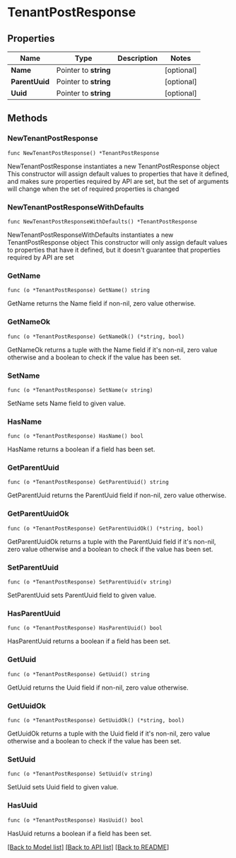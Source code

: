 # TenantPostResponse

## Properties

Name | Type | Description | Notes
------------ | ------------- | ------------- | -------------
**Name** | Pointer to **string** |  | [optional]
**ParentUuid** | Pointer to **string** |  | [optional]
**Uuid** | Pointer to **string** |  | [optional]

## Methods

### NewTenantPostResponse

`func NewTenantPostResponse() *TenantPostResponse`

NewTenantPostResponse instantiates a new TenantPostResponse object
This constructor will assign default values to properties that have it defined,
and makes sure properties required by API are set, but the set of arguments
will change when the set of required properties is changed

### NewTenantPostResponseWithDefaults

`func NewTenantPostResponseWithDefaults() *TenantPostResponse`

NewTenantPostResponseWithDefaults instantiates a new TenantPostResponse object
This constructor will only assign default values to properties that have it defined,
but it doesn't guarantee that properties required by API are set

### GetName

`func (o *TenantPostResponse) GetName() string`

GetName returns the Name field if non-nil, zero value otherwise.

### GetNameOk

`func (o *TenantPostResponse) GetNameOk() (*string, bool)`

GetNameOk returns a tuple with the Name field if it's non-nil, zero value otherwise
and a boolean to check if the value has been set.

### SetName

`func (o *TenantPostResponse) SetName(v string)`

SetName sets Name field to given value.

### HasName

`func (o *TenantPostResponse) HasName() bool`

HasName returns a boolean if a field has been set.

### GetParentUuid

`func (o *TenantPostResponse) GetParentUuid() string`

GetParentUuid returns the ParentUuid field if non-nil, zero value otherwise.

### GetParentUuidOk

`func (o *TenantPostResponse) GetParentUuidOk() (*string, bool)`

GetParentUuidOk returns a tuple with the ParentUuid field if it's non-nil, zero value otherwise
and a boolean to check if the value has been set.

### SetParentUuid

`func (o *TenantPostResponse) SetParentUuid(v string)`

SetParentUuid sets ParentUuid field to given value.

### HasParentUuid

`func (o *TenantPostResponse) HasParentUuid() bool`

HasParentUuid returns a boolean if a field has been set.

### GetUuid

`func (o *TenantPostResponse) GetUuid() string`

GetUuid returns the Uuid field if non-nil, zero value otherwise.

### GetUuidOk

`func (o *TenantPostResponse) GetUuidOk() (*string, bool)`

GetUuidOk returns a tuple with the Uuid field if it's non-nil, zero value otherwise
and a boolean to check if the value has been set.

### SetUuid

`func (o *TenantPostResponse) SetUuid(v string)`

SetUuid sets Uuid field to given value.

### HasUuid

`func (o *TenantPostResponse) HasUuid() bool`

HasUuid returns a boolean if a field has been set.

[[Back to Model list]](../README.md#documentation-for-models) [[Back to API list]](../README.md#documentation-for-api-endpoints) [[Back to README]](../README.md)

